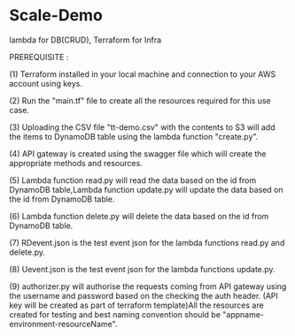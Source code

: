 # Scale-Demo
lambda for DB(CRUD), Terraform for Infra


   
   PREREQUISITE :
   
(1) Terraform installed in your local machine and connection to your AWS account using keys.

(2) Run the "main.tf" file to create all the resources required for this use case.

(3) Uploading the CSV file "tt-demo.csv" with the contents to S3 will add the items to DynamoDB table using the lambda function "create.py".

(4) API gateway is created using the swagger file which will create the appropriate methods and resources.

(5) Lambda function read.py will read the data based on the id from DynamoDB table,Lambda function update.py will update the data based on the id from DynamoDB table.

(6) Lambda function delete.py will delete the data based on the id from DynamoDB table.

(7) RDevent.json is the test event json for the lambda functions read.py and delete.py.

(8) Uevent.json is the test event json for the lambda functions update.py.

(9) authorizer.py will authorise the requests coming from API gateway using the username and password based on the checking the auth header. (API key will be created as part of     terraform template)All the resources are created for testing and best naming convention should be "appname-environment-resourceName".

